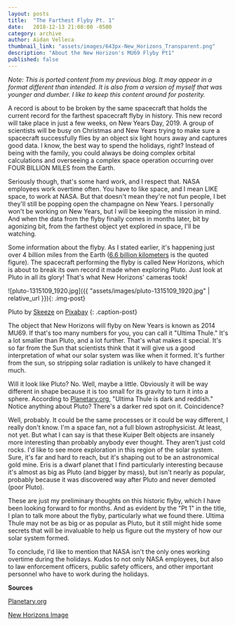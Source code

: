 ```yaml
---
layout: posts
title:  "The Farthest Flyby Pt. 1"
date:   2018-12-13 21:08:00 -0500
category: archive
author: Aidan Velleca
thumbnail_link: "assets/images/643px-New_Horizons_Transparent.png"
description: "About the New Horizon's MU69 Flyby Pt1"
published: false
---
```

*Note: This is ported content from my previous blog. It may appear in a format different than intended. It is also from a version of myself that was younger and dumber. I like to keep this content around for posterity.*

A record is about to be broken by the same spacecraft that holds the current record for the farthest spacecraft flyby in history. This new record will take place in just a few weeks, on New Years Day, 2019. A group of scientists will be busy on Christmas and New Years trying to make sure a spacecraft successfully flies by an object six light hours away and captures good data. I know, the best way to spend the holidays, right? Instead of being with the family, you could always be doing complex orbital calculations and overseeing a complex space operation occurring over FOUR BILLION MILES from the Earth. 

Seriously though, that's some hard work, and I respect that. NASA employees work overtime often. You have to like space, and I mean LIKE space, to work at NASA. But that doesn't mean they're not fun people, I bet they'll still be popping open the champagne on New Years. I personally won't be working on New Years, but I will be keeping the mission in mind. And when the data from the flyby finally comes in months later, bit by agonizing bit, from the farthest object yet explored in space, I'll be watching. 

Some information about the flyby. As I stated earlier, it's happening just over 4 billion miles from the Earth ([6.6 billion kilometers](https://www.planetary.org/blogs/jason-davis/2018/nh-ut-100days.html) is the quoted figure). The spacecraft performing the flyby is called New Horizons, which is about to break its own record it made when exploring Pluto. Just look at Pluto in all its glory! That's what New Horizons' cameras took! 

![pluto-1315109_1920.jpg]({{ "assets/images/pluto-1315109_1920.jpg" | relative_url }}){: .img-post}  

Pluto by [Skeeze](https://pixabay.com/en/users/skeeze-272447/) on [Pixabay](https://pixabay.com/en/pluto-dwarf-planet-kuiper-belt-nasa-1315109/) 
{: .caption-post}  

The object that New Horizons will flyby on New Years is known as 2014 MU69. If that's too many numbers for you, you can call it "Ultima Thule." It's a lot smaller than Pluto, and a lot further. That's what makes it special. It's so far from the Sun that scientists think that it will give us a good interpretation of what our solar system was like when it formed. It's further from the sun, so stripping solar radiation is unlikely to have changed it much. 

Will it look like Pluto? No. Well, maybe a little. Obviously it will be way different in shape because it is too small for its gravity to turn it into a sphere. According to [Planetary.org](http://www.planetary.org/blogs/jason-davis/2018/nh-ut-100days.html), "Ultima Thule is dark and reddish." Notice anything about Pluto? There's a darker red spot on it. Coincidence? 

Well, probably. It could be the same processes or it could be way different, I really don't know. I'm a space fan, not a full blown astrophysicist. At least, not yet. But what I can say is that these Kuiper Belt objects are insanely more interesting than probably anybody ever thought. They aren't just cold rocks. I'd like to see more exploration in this region of the solar system. Sure, it's far and hard to reach, but it's shaping out to be an astronomical gold mine. Eris is a dwarf planet that I find particularly interesting because it's almost as big as Pluto (and bigger by mass), but isn't nearly as popular, probably because it was discovered way after Pluto and never demoted (poor Pluto). 

These are just my preliminary thoughts on this historic flyby, which I have been looking forward to for months. And as evident by the "Pt 1" in the title, I plan to talk more about the flyby, particularly what we found there. Ultima Thule may not be as big or as popular as Pluto, but it still might hide some secrets that will be invaluable to help us figure out the mystery of how our solar system formed. 

To conclude, I'd like to mention that NASA isn't the only ones working overtime during the holidays. Kudos to not only NASA employees, but also to law enforcement officers, public safety officers, and other important personnel who have to work during the holidays.   

**Sources** 

[Planetary.org](http://www.planetary.org/blogs/jason-davis/2018/nh-ut-100days.html) 

[New Horizons Image](https://en.wikipedia.org/wiki/File:New_Horizons_Transparent.png)
